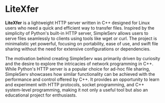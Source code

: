 # LiteXfer

**LiteXfer** is a lightweight HTTP server written in C++ designed for Linux users who need a quick and efficient way to transfer files. Inspired by the simplicity of Python's built-in HTTP server, SimpleServ allows users to serve files seamlessly to clients using tools like wget or curl. The project is minimalistic yet powerful, focusing on portability, ease of use, and swift file sharing without the need for extensive configurations or dependencies.

The motivation behind creating SimpleServ was primarily driven by curiosity and the desire to explore the intricacies of network programming in C++. While Python's HTTP server is a popular choice for ad-hoc file sharing, SimpleServ showcases how similar functionality can be achieved with the performance and control offered by C++. It provides an opportunity to learn and experiment with HTTP protocols, socket programming, and C++ system-level programming, making it not only a useful tool but also an educational project for enthusiasts.
